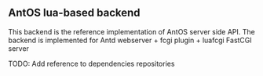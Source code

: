 ## AntOS lua-based backend

This backend is the reference implementation of AntOS server side API.
The backend is implemented for Antd webserver + fcgi plugin + luafcgi FastCGI server

TODO: Add reference to dependencies repositories
